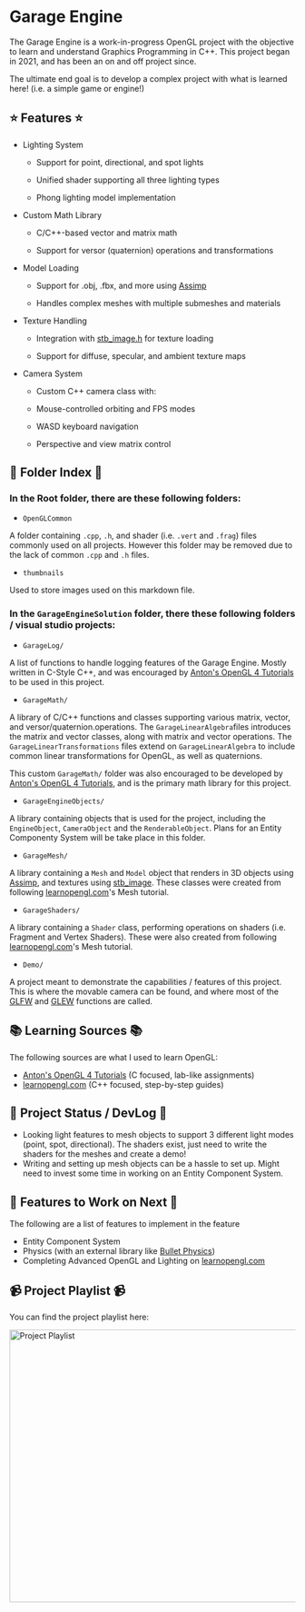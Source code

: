 # Garage Engine

The Garage Engine is a work-in-progress OpenGL project with the objective to learn and understand Graphics Programming in C++. This project began in 2021, and has been an on and off project since.

The ultimate end goal is to develop a complex project with what is learned here! (i.e. a simple game or engine!)

## :star: Features :star:

- Lighting System

    - Support for point, directional, and spot lights

    - Unified shader supporting all three lighting types

    - Phong lighting model implementation

- Custom Math Library

    - C/C++-based vector and matrix math

    - Support for versor (quaternion) operations and transformations

- Model Loading

    - Support for .obj, .fbx, and more using [Assimp](https://github.com/assimp/assimp)

    - Handles complex meshes with multiple submeshes and materials

- Texture Handling

    - Integration with [stb_image.h](https://github.com/nothings/stb) for texture loading

    - Support for diffuse, specular, and ambient texture maps

- Camera System

    - Custom C++ camera class with:

    - Mouse-controlled orbiting and FPS modes

    - WASD keyboard navigation

    - Perspective and view matrix control

## :open_file_folder: Folder Index :open_file_folder:

### In the Root folder, there are these following folders:

- `OpenGLCommon`

A folder containing `.cpp`, `.h`, and shader (i.e. `.vert` and `.frag`) files commonly used on all projects. However this folder may be removed due to the lack of common `.cpp` and `.h` files.

- `thumbnails`

Used to store images used on this markdown file.

### In the `GarageEngineSolution` folder, there these following folders / visual studio projects:

- `GarageLog/`

A list of functions to handle logging features of the Garage Engine. Mostly written in C-Style C++, and was encouraged by [Anton's OpenGL 4 Tutorials](https://www.amazon.ca/Antons-OpenGL-Tutorials-Anton-Gerdelan-ebook/dp/B00LAMQYF2) to be used in this project.

- `GarageMath/`

A library of C/C++ functions and classes supporting various matrix, vector, and versor/quaternion.operations. The `GarageLinearAlgebra`files introduces the matrix and vector classes, along with matrix and vector operations. The `GarageLinearTransformations` files extend on `GarageLinearAlgebra` to include common linear transformations for OpenGL, as well as quaternions.

This custom `GarageMath/` folder was also encouraged to be developed by [Anton's OpenGL 4 Tutorials](https://www.amazon.ca/Antons-OpenGL-Tutorials-Anton-Gerdelan-ebook/dp/B00LAMQYF2), and is the primary math library for this project.

- `GarageEngineObjects/`

A library containing objects that is used for the project, including the `EngineObject`, `CameraObject` and the `RenderableObject`. Plans for an Entity Componenty System will be take place in this folder.

- `GarageMesh/`

A library containing a `Mesh` and `Model` object that renders in 3D objects using [Assimp](https://github.com/assimp/assimp), and textures using [stb_image](https://github.com/nothings/stb). These classes were created from following [learnopengl.com](https://learnopengl.com)'s Mesh tutorial.

- `GarageShaders/`

A library containing a `Shader` class, performing operations on shaders (i.e. Fragment and Vertex Shaders). These were also created from following [learnopengl.com](https://learnopengl.com)'s Mesh tutorial.

- `Demo/`

A project meant to demonstrate the capabilities / features of this project. This is where the movable camera can be found, and where most of the [GLFW](https://www.glfw.org/) and [GLEW](https://glew.sourceforge.net/) functions are called. 

## :books: Learning Sources :books:

The following sources are what I used to learn OpenGL:

- [Anton's OpenGL 4 Tutorials](https://www.amazon.ca/Antons-OpenGL-Tutorials-Anton-Gerdelan-ebook/dp/B00LAMQYF2) (C focused, lab-like assignments)
- [learnopengl.com](https://learnopengl.com) (C++ focused, step-by-step guides)

## :pencil: Project Status / DevLog :pencil:

- Looking light features to mesh objects to support 3 different light modes (point, spot, directional). The shaders exist, just need to write the shaders for the meshes and create a demo!
- Writing and setting up mesh objects can be a hassle to set up. Might need to invest some time in working on an Entity Component System.

## :rocket: Features to Work on Next :rocket:

The following are a list of features to implement in the feature

- Entity Component System
- Physics (with an external library like [Bullet Physics](https://github.com/bulletphysics/bullet3))
- Completing Advanced OpenGL and Lighting on [learnopengl.com](https://learnopengl.com/Advanced-OpenGL/Depth-testing)

## :video_camera: Project Playlist :video_camera:

You can find the project playlist here:

[<img alt="Project Playlist" width="640px" height="480px" src="https://github.com/megarage9000/openGLProjects/blob/main/thumbnails/thumbnail_1.png" />](https://www.youtube.com/playlist?list=PLoYQN9sSaKPZtNqR3CzW2sLVft5kNCWhi)

   
